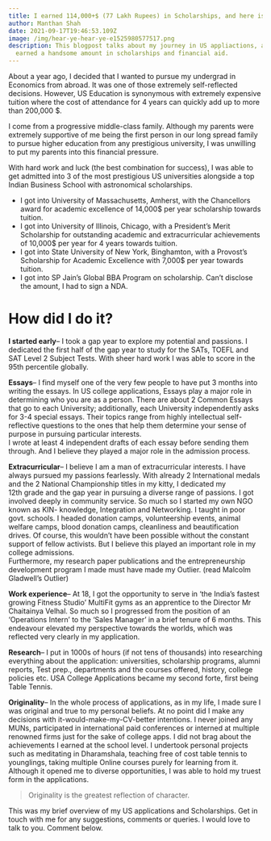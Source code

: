 ```yaml
---
title: I earned 114,000+$ (77 Lakh Rupees) in Scholarships, and here is how I did it.
author: Manthan Shah
date: 2021-09-17T19:46:53.109Z
image: /img/hear-ye-hear-ye-e1525980577517.png
description: This blogpost talks about my journey in US appliactions, and how I
  earned a handsome amount in scholarships and financial aid.
---
```

About a year ago, I decided that I wanted to pursue my undergrad in Economics from abroad. It was one of those extremely self-reflected decisions. However, US Education is synonymous with extremely expensive tuition where the cost of attendance for 4 years can quickly add up to more than 200,000 $.

I come from a progressive middle-class family. Although my parents were extremely supportive of me being the first person in our long spread family to pursue higher education from any prestigious university, I was unwilling to put my parents into this financial pressure.

With hard work and luck (the best combination for success), I was able to get admitted into 3 of the most prestigious US universities alongside a top Indian Business School with astronomical scholarships.

* I got into University of Massachusetts, Amherst, with the Chancellors award for academic excellence of 14,000$ per year scholarship towards tuition.
* I got into University of Illinois, Chicago, with a President’s Merit Scholarship for outstanding academic and extracurricular achievements of 10,000$ per year for 4 years towards tuition.
* I got into State University of New York, Binghamton, with a Provost’s Scholarship for Academic Excellence with 7,000$ per year towards tuition.
* I got into SP Jain’s Global BBA Program on scholarship. Can’t disclose the amount, I had to sign a NDA.

# How did I do it?

**I started early**– I took a gap year to explore my potential and passions. I dedicated the first half of the gap year to study for the SATs, TOEFL and SAT Level 2 Subject Tests. With sheer hard work I was able to score in the 95th percentile globally.

**Essays**– I find myself one of the very few people to have put 3 months into writing the essays. In US college applications, Essays play a major role in determining who you are as a person. There are about 2 Common Essays that go to each University; additionally, each University independently asks for 3-4 special essays. Their topics range from highly intellectual self-reflective questions to the ones that help them determine your sense of purpose in pursuing particular interests.\
I wrote at least 4 independent drafts of each essay before sending them through. And I believe they played a major role in the admission process.

**Extracurricular**– I believe I am a man of extracurricular interests. I have always pursued my passions fearlessly. With already 2 International medals and the 2 National Championship titles in my kitty, I dedicated my 12th grade and the gap year in pursuing a diverse range of passions. I got involved deeply in community service. So much so I started my own NGO known as KIN- knowledge, Integration and Networking. I taught in poor govt. schools. I headed donation camps, volunteership events, animal welfare camps, blood donation camps, cleanliness and beautification drives. Of course, this wouldn’t have been possible without the constant support of fellow activists. But I believe this played an important role in my college admissions.\
Furthermore, my research paper publications and the entrepreneurship development program I made must have made my Outlier. (read Malcolm Gladwell’s Outlier)

**Work experience**– At 18, I got the opportunity to serve in ‘the India’s fastest growing Fitness Studio’ MultiFit gyms as an apprentice to the Director Mr Chaitainya Velhal. So much so I progressed from the position of an ‘Operations Intern’ to the ‘Sales Manager’ in a brief tenure of 6 months. This endeavour elevated my perspective towards the worlds, which was reflected very clearly in my application.

**Research**– I put in 1000s of hours (if not tens of thousands) into researching everything about the application: universities, scholarship programs, alumni reports, Test prep., departments and the courses offered, history, college policies etc. USA College Applications became my second forte, first being Table Tennis.

**Originality**– In the whole process of applications, as in my life, I made sure I was original and true to my personal beliefs. At no point did I make any decisions with it-would-make-my-CV-better intentions. I never joined any MUNs, participated in international paid conferences or interned at multiple renowned firms just for the sake of college apps. I did not brag about the achievements I earned at the school level. I undertook personal projects such as meditating in Dharamshala, teaching free of cost table tennis to younglings, taking multiple Online courses purely for learning from it. Although it opened me to diverse opportunities, I was able to hold my truest form in the applications.

> Originality is the greatest reflection of character.

This was my brief overview of my US applications and Scholarships. Get in touch with me for any suggestions, comments or queries. I would love to talk to you. Comment below.